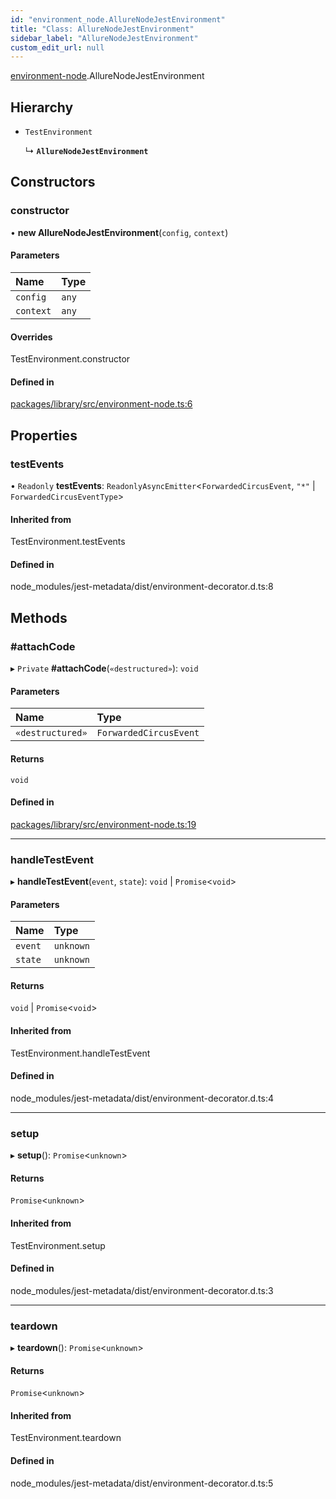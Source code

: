 ```yaml
---
id: "environment_node.AllureNodeJestEnvironment"
title: "Class: AllureNodeJestEnvironment"
sidebar_label: "AllureNodeJestEnvironment"
custom_edit_url: null
---
```


[environment-node](../modules/environment_node.md).AllureNodeJestEnvironment

## Hierarchy

- `TestEnvironment`

  ↳ **`AllureNodeJestEnvironment`**

## Constructors

### constructor

• **new AllureNodeJestEnvironment**(`config`, `context`)

#### Parameters

| Name | Type |
| :------ | :------ |
| `config` | `any` |
| `context` | `any` |

#### Overrides

TestEnvironment.constructor

#### Defined in

[packages/library/src/environment-node.ts:6](https://github.com/wix-incubator/jest-allure2-reporter/blob/14ca9ce/packages/library/src/environment-node.ts#L6)

## Properties

### testEvents

• `Readonly` **testEvents**: `ReadonlyAsyncEmitter`<`ForwardedCircusEvent`, ``"*"`` \| `ForwardedCircusEventType`\>

#### Inherited from

TestEnvironment.testEvents

#### Defined in

node_modules/jest-metadata/dist/environment-decorator.d.ts:8

## Methods

### #attachCode

▸ `Private` **#attachCode**(`«destructured»`): `void`

#### Parameters

| Name | Type |
| :------ | :------ |
| `«destructured»` | `ForwardedCircusEvent` |

#### Returns

`void`

#### Defined in

[packages/library/src/environment-node.ts:19](https://github.com/wix-incubator/jest-allure2-reporter/blob/14ca9ce/packages/library/src/environment-node.ts#L19)

___

### handleTestEvent

▸ **handleTestEvent**(`event`, `state`): `void` \| `Promise`<`void`\>

#### Parameters

| Name | Type |
| :------ | :------ |
| `event` | `unknown` |
| `state` | `unknown` |

#### Returns

`void` \| `Promise`<`void`\>

#### Inherited from

TestEnvironment.handleTestEvent

#### Defined in

node_modules/jest-metadata/dist/environment-decorator.d.ts:4

___

### setup

▸ **setup**(): `Promise`<`unknown`\>

#### Returns

`Promise`<`unknown`\>

#### Inherited from

TestEnvironment.setup

#### Defined in

node_modules/jest-metadata/dist/environment-decorator.d.ts:3

___

### teardown

▸ **teardown**(): `Promise`<`unknown`\>

#### Returns

`Promise`<`unknown`\>

#### Inherited from

TestEnvironment.teardown

#### Defined in

node_modules/jest-metadata/dist/environment-decorator.d.ts:5
